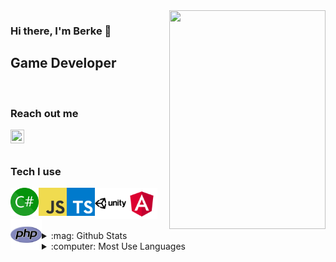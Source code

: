 <img src="https://media.tenor.com/BUFH4d5J23UAAAAd/sus-dog.gif" align="right" width="250" height="350">




### Hi there, I'm Berke :ghost:

## Game Developer

<br/>

### Reach out me


[<img height="22" width="22" src="https://unpkg.com/simple-icons@v6/icons/linkedin.svg" align="left"/>][linkedin]

<br/>
<br/>

### Tech I use

<img align="left" src="https://raw.githubusercontent.com/github/explore/80688e429a7d4ef2fca1e82350fe8e3517d3494d/topics/csharp/csharp.png" width="45" height="45">
<img align="left" src="https://raw.githubusercontent.com/github/explore/80688e429a7d4ef2fca1e82350fe8e3517d3494d/topics/javascript/javascript.png" width="45" height="45">
<img align="left" src="https://raw.githubusercontent.com/github/explore/80688e429a7d4ef2fca1e82350fe8e3517d3494d/topics/typescript/typescript.png" width="45" height="45">
<img align="left" src="https://raw.githubusercontent.com/github/explore/80688e429a7d4ef2fca1e82350fe8e3517d3494d/topics/unity/unity.png" width="50" height="50"/> 
<img align="left" src="https://raw.githubusercontent.com/github/explore/80688e429a7d4ef2fca1e82350fe8e3517d3494d/topics/angular/angular.png" width="50" height="50"/> 
<img align="left" src="https://raw.githubusercontent.com/github/explore/ccc16358ac4530c6a69b1b80c7223cd2744dea83/topics/php/php.png" width="50" height="50"/> 
<br/>
<br/>
<br/>
<br/>

<details>
<summary>:mag: Github Stats</summary>
<img src="https://github-readme-stats.vercel.app/api?username=Berkebs&theme=dark"/>
</details>

<details>
<summary>:computer: Most Use Languages</summary>
<img src="https://github-readme-stats.vercel.app/api/top-langs/?username=Berkebs&langs_count=15"/>
</details>



[linkedin]: https://www.linkedin.com/in/berke-burak-sarp-220a67179/

